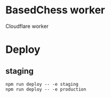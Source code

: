 # BasedChess worker
Cloudflare worker

# Deploy
## staging
```
npm run deploy -- -e staging
npm run deploy -- -e production
```